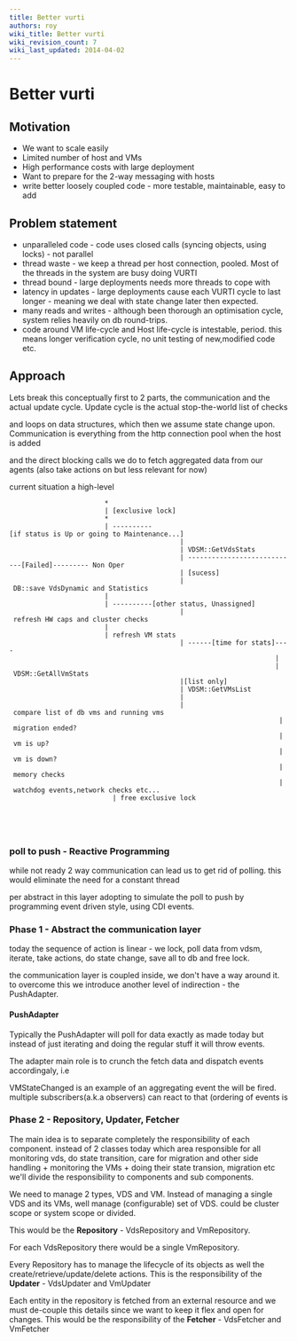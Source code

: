 ```yaml
---
title: Better vurti
authors: roy
wiki_title: Better vurti
wiki_revision_count: 7
wiki_last_updated: 2014-04-02
---
```


<!-- TODO: Content review -->

# Better vurti

## Motivation

*   We want to scale easily
*   Limited number of host and VMs
*   High performance costs with large deployment
*   Want to prepare for the 2-way messaging with hosts
*   write better loosely coupled code - more testable, maintainable, easy to add

## Problem statement

*   unparalleled code - code uses closed calls (syncing objects, using locks) - not parallel
*   thread waste - we keep a thread per host connection, pooled. Most of the threads in the system are busy doing VURTI
*   thread bound - large deployments needs more threads to cope with
*   latency in updates - large deployments cause each VURTI cycle to last longer - meaning we deal with state change later then expected.
*   many reads and writes - although been thorough an optimisation cycle, system relies heavily on db round-trips.
*   code around VM life-cycle and Host life-cycle is intestable, period. this means longer verification cycle, no unit testing of new,modified code etc.

## Approach

Lets break this conceptually first to 2 parts, the communication and the actual update cycle. Update cycle is the actual stop-the-world list of checks

and loops on data structures, which then we assume state change upon. Communication is everything from the http connection pool when the host is added

and the direct blocking calls we do to fetch aggregated data from our agents (also take actions on but less relevant for now)

current situation a high-level

                            *
                            | [exclusive lock]
                            * 
                            | ----------[if status is Up or going to Maintenance...]
                                               |
                                               | VDSM::GetVdsStats
                                               | ----------------------------[Failed]--------- Non Oper
                                               | [sucess]
                                               | DB::save VdsDynamic and Statistics
                            |
                            | ----------[other status, Unassigned]
                                               | refresh HW caps and cluster checks
                            |
                            | refresh VM stats
                                               | ------[time for stats]----
                                                                       |
                                                                       | VDSM::GetAllVmStats
                                               |[list only]
                                               | VDSM::GetVMsList
                                               |
                                               | compare list of db vms and running vms
                                                                        | migration ended?
                                                                        | vm is up?
                                                                        | vm is down?
                                                                        | memory checks
                                                                        | watchdog events,network checks etc...
                              | free exclusive lock
                                         
                                               
                                               
                                               

### poll to push - Reactive Programming

while not ready 2 way communication can lead us to get rid of polling. this would eliminate the need for a constant thread

per abstract in this layer adopting to simulate the poll to push by programming event driven style, using CDI events.

### Phase 1 - Abstract the communication layer

today the sequence of action is linear - we lock, poll data from vdsm, iterate, take actions, do state change, save all to db and free lock.

the communication layer is coupled inside, we don't have a way around it. to overcome this we introduce another level of indirection - the PushAdapter.

#### PushAdapter

Typically the PushAdapter will poll for data exactly as made today but instead of just iterating and doing the regular stuff it will throw events.

The adapter main role is to crunch the fetch data and dispatch events accordingaly, i.e

VMStateChanged is an example of an aggregating event the will be fired. multiple subscribers(a.k.a observers) can react to that (ordering of events is

### Phase 2 - Repository, Updater, Fetcher

The main idea is to separate completely the responsibility of each component. instead of 2 classes today which area responsible for all monitoring vds, do state transition, care for migration and other side handling + monitoring the VMs + doing their state transion, migration etc we'll divide the responsibility to components and sub components.

We need to manage 2 types, VDS and VM. Instead of managing a single VDS and its VMs, well manage (configurable) set of VDS. could be cluster scope or system scope or divided.

This would be the **Repository** - VdsRepository and VmRepository.

For each VdsRepository there would be a single VmRepository.

Every Repository has to manage the lifecycle of its objects as well the create/retrieve/update/delete actions. This is the responsibility of the **Updater** - VdsUpdater and VmUpdater

Each entity in the repository is fetched from an external resource and we must de-couple this details since we want to keep it flex and open for changes. This would be the responsibility of the **Fetcher** - VdsFetcher and VmFetcher
